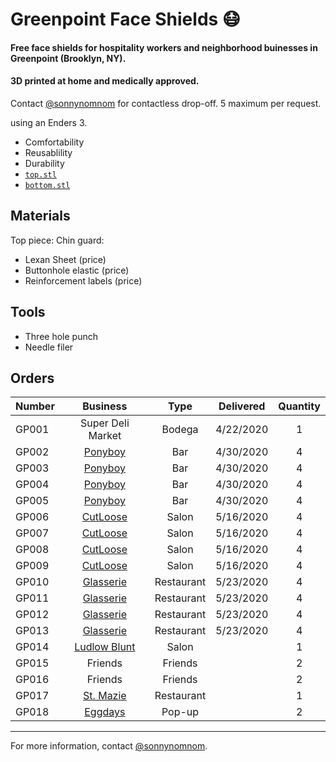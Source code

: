 # Greenpoint Face Shields 😷

#### Free face shields for hospitality workers and neighborhood buinesses in Greenpoint (Brooklyn, NY).
#### 3D printed at home and medically approved.

Contact [@sonnynomnom](https://www.instagram.com/sonnynomnom) for contactless drop-off. 5 maximum per request.

using an Enders 3.

- Comfortability 
- Reusablility
- Durability
- [`top.stl`](https://github.com/sonnynomnom/diy-face-shields/blob/master/top.stl)
- [`bottom.stl`](https://github.com/sonnynomnom/diy-face-shields/blob/master/bottom.stl)

## Materials

Top piece:
Chin guard:

- Lexan Sheet (price)
- Buttonhole elastic (price)
- Reinforcement labels (price)

## Tools

- Three hole punch
- Needle filer

## Orders

| Number | Business | Type | Delivered | Quantity | 
| --- | :---: | :---: | :---: | :---: |
| GP001 | Super Deli Market | Bodega | 4/22/2020 | 1 | 
| GP002 | [Ponyboy](https://www.instagram.com/ponyboyny) | Bar | 4/30/2020 | 4 | 
| GP003 | [Ponyboy](https://www.instagram.com/ponyboyny) | Bar | 4/30/2020 | 4 | 
| GP004 | [Ponyboy](https://www.instagram.com/ponyboyny)| Bar | 4/30/2020 | 4 |
| GP005 | [Ponyboy](https://www.instagram.com/ponyboyny) | Bar | 4/30/2020 | 4 | 
| GP006 | [CutLoose](https://www.instagram.com/cutloosebk) | Salon | 5/16/2020 | 4 | 
| GP007 | [CutLoose](https://www.instagram.com/cutloosebk) | Salon | 5/16/2020 | 4 |
| GP008 | [CutLoose](https://www.instagram.com/cutloosebk) | Salon | 5/16/2020 | 4 | 
| GP009 | [CutLoose](https://www.instagram.com/cutloosebk) | Salon | 5/16/2020 | 4 | 
| GP010 | [Glasserie](https://www.instagram.com/glasserienyc) | Restaurant | 5/23/2020 | 4 | 
| GP011 | [Glasserie](https://www.instagram.com/glasserienyc) | Restaurant | 5/23/2020 | 4 | 
| GP012 | [Glasserie](https://www.instagram.com/glasserienyc) | Restaurant | 5/23/2020 | 4 |
| GP013 | [Glasserie](https://www.instagram.com/glasserienyc) | Restaurant | 5/23/2020 | 4 |
| GP014 | [Ludlow Blunt](https://www.instagram.com/ludlowblunt) | Salon | | 1 |
| GP015 | Friends | Friends | | 2 |
| GP016 | Friends | Friends | | 2 |
| GP017 | [St. Mazie](https://www.instagram.com/stmazie) | Restaurant | | 1 |
| GP018 | [Eggdays](https://www.instagram.com/eggdaysny) | Pop-up | | 2 |

--- 

For more information, contact [@sonnynomnom](https://www.instagram.com/sonnynomnom).
